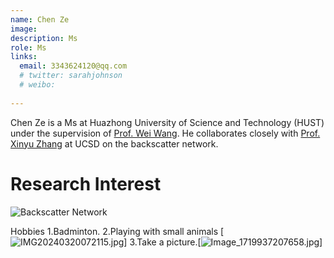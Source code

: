 ```yaml
---
name: Chen Ze
image: 
description: Ms
role: Ms
links:
  email: 3343624120@qq.com
  # twitter: sarahjohnson
  # weibo:
  
---
```


Chen Ze is a Ms at Huazhong University of Science and Technology (HUST) under the supervision of [Prof. Wei Wang](https://eic.hust.edu.cn/professor/wangwei/index.html). 
He collaborates closely with [Prof. Xinyu Zhang](http://xyzhang.ucsd.edu/) at UCSD on the backscatter network. 

Research Interest
======
![Backscatter Network](https://www.researchgate.net/profile/Joshua-Smith-94/publication/262411741/figure/fig5/AS:668631771926531@1536425645208/Ambient-Backscatter-Communication-between-two-battery-free-devices-One-such-device.png)  

Hobbies
1.Badminton.
2.Playing with small animals [![IMG20240320072115.jpg](https://img.picui.cn/free/2024/09/19/66eb9ed8b6383.jpg)]
3.Take a picture.[![Image_1719937207658.jpg](https://img.picui.cn/free/2024/09/19/66eb9fd43f0ce.jpg)]